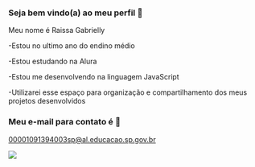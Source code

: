 ### Seja bem vindo(a) ao meu perfil 🌸

Meu nome é Raissa Gabrielly

-Estou no ultimo ano do endino médio

-Estou estudando na Alura 

-Estou me desenvolvendo na linguagem JavaScript

-Utilizarei esse espaço para organização e compartilhamento dos meus projetos desenvolvidos

### Meu e-mail para contato é 📧

00001091394003sp@al.educacao.sp.gov.br

![](https://media.tenor.com/ys9tdL5OjN4AAAAi/rosa.gif) 

